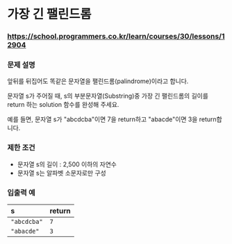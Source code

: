 # 가장 긴 팰린드롬

### https://school.programmers.co.kr/learn/courses/30/lessons/12904

### 문제 설명

앞뒤를 뒤집어도 똑같은 문자열을 팰린드롬(palindrome)이라고 합니다.

문자열 s가 주어질 때, s의 부분문자열(Substring)중 가장 긴 팰린드롬의 길이를 return 하는 solution 함수를 완성해 주세요.

예를 들면, 문자열 s가 "abcdcba"이면 7을 return하고 "abacde"이면 3을 return합니다.

### 제한 조건

-   문자열 s의 길이 : 2,500 이하의 자연수
-   문자열 s는 알파벳 소문자로만 구성

### 입출력 예

| s           | return |
| :---------- | :----- |
| `"abcdcba"` | `7`    |
| `"abacde"`  | `3`    |

